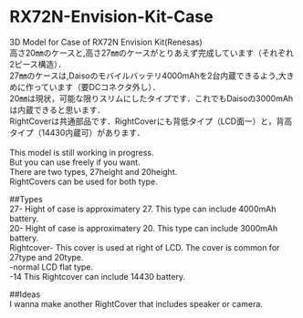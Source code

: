 # RX72N-Envision-Kit-Case<br>
3D Model for Case of RX72N Envision Kit(Renesas)<br>
高さ20㎜のケースと,高さ27㎜のケースがとりあえず完成しています（それぞれ2ピース構造）．<br>
27㎜のケースは,Daisoのモバイルバッテリ4000mAhを2台内蔵できるよう,大きめに作っています（要DCコネクタ外し）．<br>
20㎜は現状，可能な限りスリムにしたタイプです．これでもDaisoの3000mAhは内蔵できると思います．<br>
RightCoverは共通部品です．RightCoverにも背低タイプ（LCD面一）と，背高タイプ（14430内蔵可）があります．<br>
<br>
This model is still working in progress.<br>
But you can use freely if you want.<br>
There are two types, 27height and 20height.<br>
RightCovers can be used for both type.<br>

##Types<br>
 27- Hight of case is approximatery 27. This type can include 4000mAh battery.<br>
 20- Hight of case is approximatery 20. This type can include 3000mAh battery.<br>
 Rightcover- This cover is used at right of LCD. The cover is common for 27type and 20type.<br>
 -normal LCD flat type.<br>
 -14 This Rightcover can include 14430 battery.<br>


##Ideas<br>
I wanna make another RightCover that includes speaker or camera.<br>
